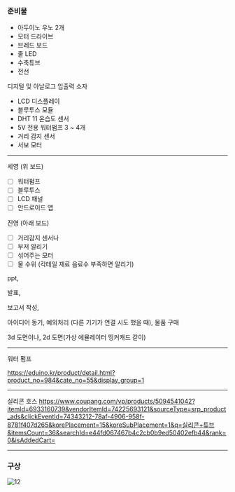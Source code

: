 ### 준비물

- 아두이노 우노 2개
- 모터 드라이브
- 브레드 보드
- 줄 LED
- 수축튜브
- 전선

디지털 및 아날로그 입출력 소자
 - LCD 디스플레이
 - 블루투스 모듈
 - DHT 11 온습도 센서
 - 5V 전용 워터펌프 3 ~ 4개
 - 거리 감지 센서
 - 서보 모터
----

세영 (위 보드)
 - [ ] 워터펌프
 - [ ] 블루투스 
 - [ ] LCD 패널 
 - [ ] 안드로이드 앱 

진영 (아래 보드)
 - [ ]  거리감지 센서나
 - [ ]  부저 알리기 
 - [ ]  섞어주는 모터
 - [ ]  물 수위 (칵테일 재료 음료수 부족하면 알리기) 

ppt, 

발표, 

보고서 작성, 

아이디어 동기, 예외처리 (다른 기기가 연결 시도 했을 때), 물품 구매

3d 도면이나, 2d 도면(가상 에뮬레이터 띵커캐드 같이)


---
워터 펌프 

https://eduino.kr/product/detail.html?product_no=984&cate_no=55&display_group=1

---

실리콘 호스 
https://www.coupang.com/vp/products/5094541042?itemId=6933160739&vendorItemId=74225693121&sourceType=srp_product_ads&clickEventId=74343212-78af-4906-958f-8781f407d265&korePlacement=15&koreSubPlacement=1&q=실리콘+튜브&itemsCount=36&searchId=e44fd067467b4c2cb0b9ed50402efb44&rank=0&isAddedCart=

---

### 구상

![12](https://user-images.githubusercontent.com/54762273/166262201-6e10c84d-0b72-48fc-9eb6-92e65a9c57aa.PNG)

